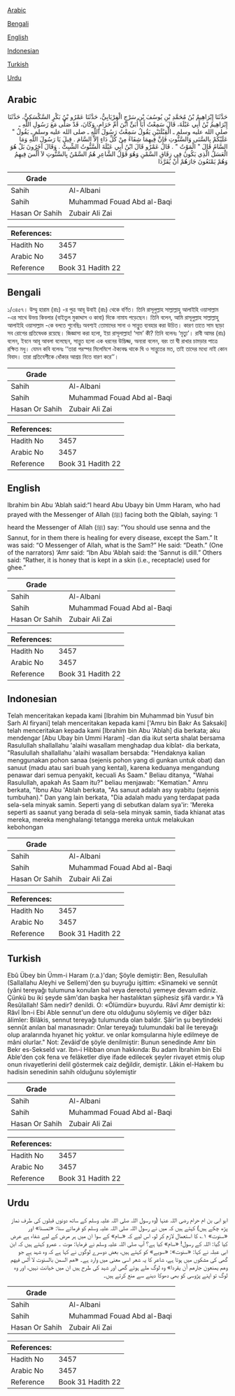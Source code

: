 [Arabic](#arabic)

[Bengali](#bengali)

[English](#english)

[Indonesian](#indonesian)

[Turkish](#turkish)

[Urdu](#urdu)

## Arabic


<div dir="rtl" lang="ar" style={{fontSize:'larger',backgroundColor:'#f8f9fa',padding:20}}>
حَدَّثَنَا إِبْرَاهِيمُ بْنُ مُحَمَّدِ بْنِ يُوسُفَ بْنِ سَرْجٍ الْفِرْيَابِيُّ، حَدَّثَنَا عَمْرُو بْنُ بَكْرٍ السَّكْسَكِيُّ، حَدَّثَنَا إِبْرَاهِيمُ بْنُ أَبِي عَبْلَةَ، قَالَ سَمِعْتُ أَبَا أُبَىٍّ ابْنَ أُمِّ حَرَامٍ، وَكَانَ، قَدْ صَلَّى مَعَ رَسُولِ اللَّهِ ـ صلى الله عليه وسلم ـ الْقِبْلَتَيْنِ يَقُولُ سَمِعْتُ رَسُولَ اللَّهِ ـ صلى الله عليه وسلم ـ يَقُولُ ‏"‏ عَلَيْكُمْ بِالسَّنَى وَالسَّنُّوتِ فَإِنَّ فِيهِمَا شِفَاءً مِنْ كُلِّ دَاءٍ إِلاَّ السَّامَ ‏.‏ قِيلَ يَا رَسُولَ اللَّهِ وَمَا السَّامُ قَالَ ‏"‏ الْمَوْتُ ‏"‏ ‏.‏ قَالَ عَمْرٌو قَالَ ابْنُ أَبِي عَبْلَةَ السَّنُّوتُ الشِّبِتُّ ‏.‏ وَقَالَ آخَرُونَ بَلْ هُوَ الْعَسَلُ الَّذِي يَكُونُ فِي زِقَاقِ السَّمْنِ وَهُوَ قَوْلُ الشَّاعِرِ هُمُ السَّمْنُ بِالسَّنُّوتِ لاَ أَلْسَ فِيهِمُ وَهُمْ يَمْنَعُونَ جَارَهُمْ أَنْ يُقَرَّدَا
</div>
<div style={{backgroundColor:'#f8f9fa',padding:20, marginBottom: 10}}><table> <thead> <tr> <th>Grade</th> <th></th> </tr> </thead> <tbody> <tr><td>Sahih</td><td>Al-Albani</td></tr><tr><td>Sahih</td><td>Muhammad Fouad Abd al-Baqi</td></tr><tr><td>Hasan Or Sahih</td><td>Zubair Ali Zai</td></tr></tbody></table><table> <thead> <tr> <th>References:</th> <th></th> </tr> </thead> <tbody><tr><td>Hadith No</td><td>3457</td></tr><tr><td>Arabic No</td><td>3457</td></tr><tr><td>Reference</td><td>Book 31 Hadith 22</td></tr></tbody></table></div>

## Bengali


<div dir="ltr" lang="bn" style={{fontSize:'larger',backgroundColor:'#f8f9fa',padding:20}}>
১/৩৪৫৭। উম্মু হারাম (রাঃ) -র পুত্র আবূ উবাই (রাঃ) থেকে বর্ণিত। তিনি রাসূলুল্লাহ সাল্লাল্লাহু আলাইহি ওয়াসাল্লাম -এর সাথে উভয় কিবলার (বাইতুল মুকাদ্দাস ও কাবা) দিকে নামায পড়েছেন। তিনি বলেন, আমি রাসূলুল্লাহ সাল্লাল্লাহু আলাইহি ওয়াসাল্লাম -কে বলতে শুনেছিঃ অবশ্যই তোমাদের সানা ও সান্নুত ব্যবহার করা উচিত। কারণ তাতে সাম ছাড়া সব রোগের প্রতিষেধক রয়েছে। জিজ্ঞাসা করা হলো, ইয়া রাসূলাল্লাহ! ‘সাম’ কী? তিনি বলেনঃ ‘মৃত্যু’। রাবী আমর (রাঃ) বলেন, ইবনে আবূ আবলা বলেছেন, সান্নুত হলো এক ধরনের উদ্ভিজ্জ, অন্যরা বলেন, বরং তা ঘী রাখার চামড়ার পাত্রে রক্ষিত মধু। যেমন কবি বলেনঃ ‘‘তারা পরস্পর মিলেমিশে ঐক্যবদ্ধ থাকে ঘি ও সান্নুতের মত, তাই তাদের মধ্যে নাই কোন বিবাদ। তারা প্রতিবেশীকে ধোঁকার আশ্রয় নিতে বারণ করে’’।
</div>
<div style={{backgroundColor:'#f8f9fa',padding:20, marginBottom: 10}}><table> <thead> <tr> <th>Grade</th> <th></th> </tr> </thead> <tbody> <tr><td>Sahih</td><td>Al-Albani</td></tr><tr><td>Sahih</td><td>Muhammad Fouad Abd al-Baqi</td></tr><tr><td>Hasan Or Sahih</td><td>Zubair Ali Zai</td></tr></tbody></table><table> <thead> <tr> <th>References:</th> <th></th> </tr> </thead> <tbody><tr><td>Hadith No</td><td>3457</td></tr><tr><td>Arabic No</td><td>3457</td></tr><tr><td>Reference</td><td>Book 31 Hadith 22</td></tr></tbody></table></div>

## English


<div dir="ltr" lang="en" style={{fontSize:'larger',backgroundColor:'#f8f9fa',padding:20}}>
Ibrahim bin Abu ‘Ablah said:“I heard Abu Ubayy bin Umm Haram, who had prayed with the Messenger of Allah (ﷺ) facing both the Qiblah, saying: ‘I heard the Messenger of Allah (ﷺ) say: “You should use senna and the Sannut, for in them there is healing for every disease, except the Sam.” It was said: “O Messenger of Allah, what is the Sam?” He said: “Death.” (One of the narrators) ‘Amr said: “Ibn Abu ‘Ablah said: the ‘Sannut is dill.” Others said: “Rather, it is honey that is kept in a skin (i.e., receptacle) used for ghee.”
</div>
<div style={{backgroundColor:'#f8f9fa',padding:20, marginBottom: 10}}><table> <thead> <tr> <th>Grade</th> <th></th> </tr> </thead> <tbody> <tr><td>Sahih</td><td>Al-Albani</td></tr><tr><td>Sahih</td><td>Muhammad Fouad Abd al-Baqi</td></tr><tr><td>Hasan Or Sahih</td><td>Zubair Ali Zai</td></tr></tbody></table><table> <thead> <tr> <th>References:</th> <th></th> </tr> </thead> <tbody><tr><td>Hadith No</td><td>3457</td></tr><tr><td>Arabic No</td><td>3457</td></tr><tr><td>Reference</td><td>Book 31 Hadith 22</td></tr></tbody></table></div>

## Indonesian


<div dir="ltr" lang="id" style={{fontSize:'larger',backgroundColor:'#f8f9fa',padding:20}}>
Telah menceritakan kepada kami [Ibrahim bin Muhammad bin Yusuf bin Sarh Al firyani] telah menceritakan kepada kami ['Amru bin Bakr As Saksaki] telah menceritakan kepada kami [Ibrahim bin Abu 'Ablah] dia berkata; aku mendengar [Abu Ubay bin Ummi Haram] -dan dia ikut serta shalat bersama Rasulullah shallallahu 'alaihi wasallam menghadap dua kiblat- dia berkata, "Rasulullah shallallahu 'alaihi wasallam bersabda: "Hendaknya kalian menggunakan pohon sanaa (sejenis pohon yang di gunkan untuk obat) dan sanuut (madu atau sari buah yang kental), karena keduanya mengandung penawar dari semua penyakit, kecuali As Saam." Beliau ditanya, "Wahai Rasulullah, apakah As Saam itu?" beliau menjawab: "Kematian." Amru berkata, "Ibnu Abu 'Ablah berkata, "As sanuut adalah asy syabitu (sejenis tumbuhan)." Dan yang lain berkata, "Dia adalah madu yang terdapat pada sela-sela minyak samin. Seperti yang di sebutkan dalam sya'ir: 'Mereka seperti as saanut yang berada di sela-sela minyak samin, tiada khianat atas mereka, mereka menghalangi tetangga mereka untuk melakukan kebohongan
</div>
<div style={{backgroundColor:'#f8f9fa',padding:20, marginBottom: 10}}><table> <thead> <tr> <th>Grade</th> <th></th> </tr> </thead> <tbody> <tr><td>Sahih</td><td>Al-Albani</td></tr><tr><td>Sahih</td><td>Muhammad Fouad Abd al-Baqi</td></tr><tr><td>Hasan Or Sahih</td><td>Zubair Ali Zai</td></tr></tbody></table><table> <thead> <tr> <th>References:</th> <th></th> </tr> </thead> <tbody><tr><td>Hadith No</td><td>3457</td></tr><tr><td>Arabic No</td><td>3457</td></tr><tr><td>Reference</td><td>Book 31 Hadith 22</td></tr></tbody></table></div>

## Turkish


<div dir="ltr" lang="tr" style={{fontSize:'larger',backgroundColor:'#f8f9fa',padding:20}}>
Ebû Übey bin Ümm-i Haram (r.a.)'dan; Şöyle demiştir: Ben, Resulullah (Sallallahu Aleyhi ve Sellem)'den şu buyruğu işittim: «Sinameki ve sennût (yâni tereyağı tulumuna konulan bal veya dereotu) yemeye devam ediniz. Çünkü bu iki şeyde sâm'dan başka her hastalıktan şüphesiz şifâ vardır.» Yâ Resûlallah! Sâm nedir? denildi. O: «Ölümdür» buyurdu. Râvî Amr demiştir ki: Râvî İbn-i Ebi Able sennut'un dere otu olduğunu söylemiş ve diğer bâzı âlimler: Bilâkis, sennut tereyağı tulumunda olan baldır. Şâir'in şu beytindeki sennût anılan bal manasınadır: Onlar tereyağı tulumundaki bal ile tereyağı olup aralarında hıyanet hiç yoktur. ve onlar komşularına hiyle edilmeye de mâni olurlar." Not: Zevâid'de şöyle denilmiştir: Bunun senedinde Amr bin Bekr es-Sekseld var. îbn-i Hibban onun hakkında: Bu adam İbrahim bin Ebi Able'den çok fena ve felâketler diye ifade edilecek şeyler rivayet etmiş olup onun rivayetlerini delil göstermek caiz değildir, demiştir. Lâkin el-Hakem bu hadisin senedinin sahih olduğunu söylemiştir
</div>
<div style={{backgroundColor:'#f8f9fa',padding:20, marginBottom: 10}}><table> <thead> <tr> <th>Grade</th> <th></th> </tr> </thead> <tbody> <tr><td>Sahih</td><td>Al-Albani</td></tr><tr><td>Sahih</td><td>Muhammad Fouad Abd al-Baqi</td></tr><tr><td>Hasan Or Sahih</td><td>Zubair Ali Zai</td></tr></tbody></table><table> <thead> <tr> <th>References:</th> <th></th> </tr> </thead> <tbody><tr><td>Hadith No</td><td>3457</td></tr><tr><td>Arabic No</td><td>3457</td></tr><tr><td>Reference</td><td>Book 31 Hadith 22</td></tr></tbody></table></div>

## Urdu


<div dir="rtl" lang="ur" style={{fontSize:'larger',backgroundColor:'#f8f9fa',padding:20}}>
ابو ابی بن ام حرام رضی اللہ عنہا (وہ رسول اللہ صلی اللہ علیہ وسلم کے ساتھ دونوں قبلوں کی طرف نماز پڑھ چکے ہیں) کہتے ہیں کہ میں نے رسول اللہ صلی اللہ علیہ وسلم کو فرماتے سنا: «تمسنا» اور «سنوت» ۱؎ کا استعمال لازم کر لو، اس لیے کہ «سام» کے سوا ان میں ہر مرض کے لیے شفاء ہے عرض کیا گیا: اللہ کے رسول! «سام» کیا ہے؟ آپ صلی اللہ علیہ وسلم نے فرمایا: موت ۔ عمرو کہتے ہیں کہ ابن ابی عبلہ نے کہا: «سنوت»: «سویے» کو کہتے ہیں، بعض دوسرے لوگوں نے کہا ہے کہ وہ شہد ہے جو گھی کی مشکوں میں ہوتا ہے، شاعر کا یہ شعر اسی معنی میں وارد ہے۔ «هم السمن بالسنوت لا ألس فيهم وهم يمنعون جارهم أن يقردا» وہ لوگ ملے ہوئے گھی اور شہد کی طرح ہیں ان میں خیانت نہیں، اور وہ لوگ تو اپنے پڑوسی کو بھی دھوکا دینے سے منع کرتے ہیں۔
</div>
<div style={{backgroundColor:'#f8f9fa',padding:20, marginBottom: 10}}><table> <thead> <tr> <th>Grade</th> <th></th> </tr> </thead> <tbody> <tr><td>Sahih</td><td>Al-Albani</td></tr><tr><td>Sahih</td><td>Muhammad Fouad Abd al-Baqi</td></tr><tr><td>Hasan Or Sahih</td><td>Zubair Ali Zai</td></tr></tbody></table><table> <thead> <tr> <th>References:</th> <th></th> </tr> </thead> <tbody><tr><td>Hadith No</td><td>3457</td></tr><tr><td>Arabic No</td><td>3457</td></tr><tr><td>Reference</td><td>Book 31 Hadith 22</td></tr></tbody></table></div>